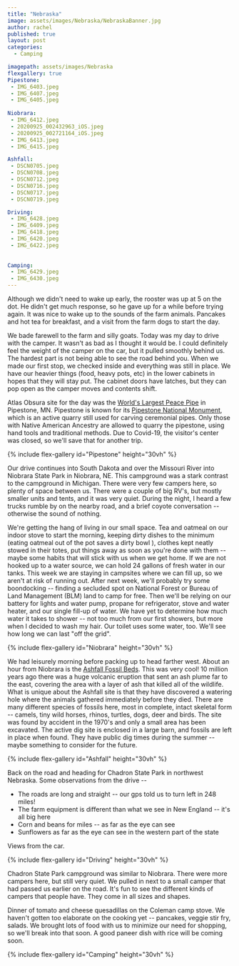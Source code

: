 ```yaml
---
title: "Nebraska"
image: assets/images/Nebraska/NebraskaBanner.jpg
author: rachel
published: true
layout: post
categories:
  - Camping

imagepath: assets/images/Nebraska
flexgallery: true
Pipestone:
 - IMG_6403.jpeg
 - IMG_6407.jpeg
 - IMG_6405.jpeg
 
Niobrara:
 - IMG_6412.jpeg
 - 20200925_002432963_iOS.jpeg
 - 20200925_002721164_iOS.jpeg
 - IMG_6413.jpeg
 - IMG_6415.jpeg

Ashfall:
 - DSCN0705.jpeg
 - DSCN0708.jpeg
 - DSCN0712.jpeg
 - DSCN0716.jpeg
 - DSCN0717.jpeg
 - DSCN0719.jpeg

Driving:
 - IMG_6428.jpeg
 - IMG_6409.jpeg
 - IMG_6418.jpeg
 - IMG_6420.jpeg
 - IMG_6422.jpeg
 
 
Camping:
 - IMG_6429.jpeg
 - IMG_6430.jpeg
---
```


Although we didn't need to wake up early, the rooster was up at 5 on the
dot. He didn't get much response, so he gave up for a while before
trying again. It was nice to wake up to the sounds of the farm animals.
Pancakes and hot tea for breakfast, and a visit from the farm dogs to
start the day.

We bade farewell to the farm and silly goats. Today was my day to drive
with the camper. It wasn't as bad as I thought it would be. I could
definitely feel the weight of the camper on the car, but it pulled
smoothly behind us. The hardest part is not being able to see the road
behind you. When we made our first stop, we checked inside and
everything was still in place. We have our heavier things (food, heavy
pots, etc) in the lower cabinets in hopes that they will stay put. The
cabinet doors have latches, but they can pop open as the camper moves
and contents shift.

Atlas Obsura site for the day was the [World's Largest Peace
Pipe](https://www.mnopedia.org/thing/worlds-largest-peace-pipe) in
Pipestone, MN. Pipestone is known for its [Pipestone National
Monument](https://www.nps.gov/pipe/index.htm), which is an active quarry
still used for carving ceremonial pipes. Only those with Native American
Ancestry are allowed to quarry the pipestone, using hand tools and
traditional methods. Due to Covid-19, the visitor's center was closed,
so we'll save that for another trip.

{% include flex-gallery id="Pipestone" height="30vh" %}

Our drive continues into South Dakota and over the Missouri River into
Niobrara State Park in Niobrara, NE. This campground was a stark
contrast to the campground in Michigan. There were very few campers
here, so plenty of space between us. There were a couple of big RV's,
but mostly smaller units and tents, and it was very quiet. During the
night, I heard a few trucks rumble by on the nearby road, and a brief
coyote conversation -- otherwise the sound of nothing.

We're getting the hang of living in our small space. Tea and oatmeal on
our indoor stove to start the morning, keeping dirty dishes to the
minimum (eating oatmeal out of the pot saves a dirty bowl ), clothes
kept neatly stowed in their totes, put things away as soon as you're
done with them -- maybe some habits that will stick with us when we get
home. If we are not hooked up to a water source, we can hold 24 gallons
of fresh water in our tanks. This week we are staying in campsites where
we can fill up, so we aren't at risk of running out. After next week,
we'll probably try some boondocking -- finding a secluded spot on
National Forest or Bureau of Land Management (BLM) land to camp for
free. Then we'll be relying on our battery for lights and water pump,
propane for refrigerator, stove and water heater, and our single fill-up
of water. We have yet to determine how much water it takes to shower --
not too much from our first showers, but more when I decided to wash my
hair. Our toilet uses some water, too. We'll see how long we can last
"off the grid".

{% include flex-gallery id="Niobrara" height="30vh" %}

We had leisurely morning before packing up to head farther west. About
an hour from Niobrara is the [Ashfall Fossil
Beds](https://ashfall.unl.edu/). This was very cool! 10 million years
ago there was a huge volcanic eruption that sent an ash plume far to the
east, covering the area with a layer of ash that killed all of the
wildlife. What is unique about the Ashfall site is that they have
discovered a watering hole where the animals gathered immediately before
they died. There are many different species of fossils here, most in
complete, intact skeletal form -- camels, tiny wild horses, rhinos,
turtles, dogs, deer and birds. The site was found by accident in the
1970's and only a small area has been excavated. The active dig site is
enclosed in a large barn, and fossils are left in place when found. They
have public dig times during the summer -- maybe something to consider
for the future.

{% include flex-gallery id="Ashfall" height="30vh" %}

Back on the road and heading for Chadron State Park in northwest
Nebraska. Some observations from the drive --
* The roads are long and straight -- our gps told us to turn left in 248
miles!
* The farm equipment is different than what we see in New England -- it's
all big here
* Corn and beans for miles -- as far as the eye can see
* Sunflowers as far as the eye can see in the western part of the state

Views from the car.

{% include flex-gallery id="Driving" height="30vh" %}

Chadron State Park campground was similar to Niobrara. There were more
campers here, but still very quiet. We pulled in next to a small camper
that had passed us earlier on the road. It's fun to see the different
kinds of campers that people have. They come in all sizes and shapes.

Dinner of tomato and cheese quesadillas on the Coleman camp stove. We
haven't gotten too elaborate on the cooking yet -- pancakes, veggie stir
fry, salads. We brought lots of food with us to minimize our need for
shopping, so we'll break into that soon. A good paneer dish with rice
will be coming soon.

{% include flex-gallery id="Camping" height="30vh" %}